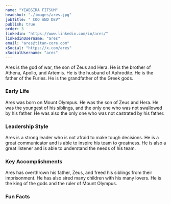```yaml
---
name: "YEABSIRA FITSUM"
headshot: "./images/ares.jpg"
jobTitle: " COO AND DEV"
publish: true
order: 3
linkedin: "https://www.linkedin.com/in/ares/"
linkedinUsername: "ares"
email: "ares@titan-core.com"
xSocial: "https://x.com/ares"
xSocialUsername: "ares"
---
```


Ares is the god of war, the son of Zeus and Hera. He is the brother of Athena, Apollo, and Artemis. He is the husband of Aphrodite. He is the father of the Furies. He is the grandfather of the Greek gods.

### Early Life

Ares was born on Mount Olympus. He was the son of Zeus and Hera. He was the youngest of his siblings, and the only one who was not swallowed by his father. He was also the only one who was not castrated by his father.

### Leadership Style

Ares is a strong leader who is not afraid to make tough decisions. He is a great communicator and is able to inspire his team to greatness. He is also a great listener and is able to understand the needs of his team.

### Key Accomplishments

Ares has overthrown his father, Zeus, and freed his siblings from their imprisonment. He has also sired many children with his many lovers. He is the king of the gods and the ruler of Mount Olympus.

### Fun Facts    
